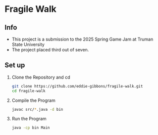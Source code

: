 # Fragile Walk

## Info
- This project is a submission to the 2025 Spring Game Jam at Truman State University
- The project placed third out of seven.

## Set up

1. Clone the Repository and cd
   ```bash
   git clone https://github.com/eddie-gibbons/fragile-walk.git
   cd fragile-walk
   ```
2. Compile the Program
	```bash
	javac src/*.java -d bin
	```
3. Run the Program 
	```bash
	java -cp bin Main
	```
  